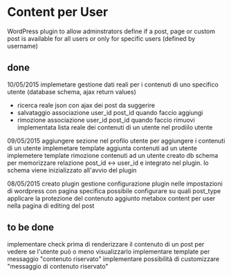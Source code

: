 # Content per User 
WordPress plugin to allow adminstrators define if a post, page or custom post is available for all users or only for specific users (defined by username)


## done
10/05/2015
implemetare gestione dati reali per i contenuti di uno specifico utente (database schema, ajax return values)
 - ricerca reale json con ajax dei post da suggerire
 - salvataggio associazione user_id post_id quando faccio aggiungi
 - rimozione associazione user_id post_id quando faccio rimuovi
implementata lista reale dei contenuti di un utente nel prodiilo utente

09/05/2015
aggiungere sezione nel profilo utente per aggiungere i contenuti di un utente
implemetare template aggiunta contenuti ad un utente
implemetere template rimozione contenuti ad un utente
creato db schema per memorizzare relazione post_id <-> user_id e integrato nel plugin. lo schema viene inizializzato all'avvio del plugin


08/05/2015
creato plugin
gestione configurazione plugin nelle impostazioni di wordpress con pagina specifica
possibile configurare su quali post_type applicare la protezione del contenuto
aggiunto metabox content per user nella pagina di editing del post

## to be done
implementare check prima di renderizzare il contenuto di un post per vedere se l'utente può o meno visualizzarlo
implementare template per messaggio "contenuto riservato"
implementare possibilità di customizzare "messaggio di contenuto riservato"